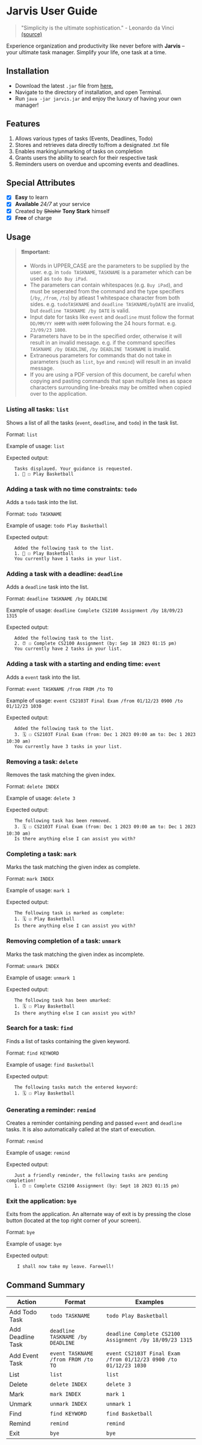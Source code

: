 # Jarvis User Guide

> "Simplicity is the ultimate sophistication." - Leonardo da Vinci [(source)](https://www.theorderexpert.com/11-inspirational-quotes-about-organization/)

Experience organization and productivity like never before with **Jarvis** – your ultimate task manager. Simplify your life, one task at a time.

## Installation

- Download the latest  ```.jar``` file from [here.](https://github.com/shishirbychapur/ip/releases)
- Navigate to the directory of installation, and open Terminal.
- Run ```java -jar jarvis.jar``` and enjoy the luxury of having your own manager!

## Features

1. Allows various types of tasks (Events, Deadlines, Todo)
2. Stores and retrieves data directly to/from a designated .txt file
3. Enables marking/unmarking of tasks on completion
4. Grants users the ability to search for their respective task
5. Reminders users on overdue and upcoming events and deadlines.

## Special Attributes
- [x]  **Easy** to learn
- [x]  **Available** _24/7_ at your service
- [x]  Created by ~~Shishir~~ **Tony Stark** himself
- [x]  **Free** of charge

## Usage

> **❗Important:**
> - Words in UPPER_CASE are the parameters to be supplied by the user. e.g. in ```todo TASKNAME```, ```TASKNAME``` is a parameter which can be used as ```todo Buy iPad```.
> - The parameters can contain whitespaces (e.g. ```Buy iPad```), and must be seperated from the command and the type specifiers (```/by```, ```/from```, ```/to```) by atleast 1 whitespace character from both sides. e.g. ```todoTASKNAME``` and ```deadline TASKNAME/byDATE``` are invalid, but ```deadline TASKNAME /by DATE``` is valid. 
> - Input date for tasks like ```event``` and ```deadline``` must follow the format ```DD/MM/YY HHMM``` with ```HHMM``` following the 24 hours format. e.g. ```23/09/23 1800```.
> - Parameters have to be in the specified order, otherwise it will result in an invalid message. e.g. if the command specifies ```TASKNAME /by DEADLINE```,
>   ```/by DEADLINE TASKNAME``` is invalid.
> - Extraneous parameters for commands that do not take in parameters (such as ```list```, ```bye``` and ```remind```) will result in an invalid message.
> - If you are using a PDF version of this document, be careful when copying and pasting commands that span multiple lines as space characters surrounding
>   line-breaks may be omitted when copied over to the application.

### Listing all tasks: ```list```
Shows a list of all the tasks (```event```, ```deadline```, and ```todo```) in the task list.

Format: ```list```

Example of usage: `list`

Expected output:
```
   Tasks displayed. Your guidance is requested.
   1. 📝 ☐ Play Basketball
```                 

### Adding a task with no time constraints: ```todo```
Adds a ```todo``` task into the list.

Format: ```todo TASKNAME```

Example of usage: `todo Play Basketball`

Expected output:
```
   Added the following task to the list.
   1. 📝 ☐ Play Basketball
   You currently have 1 tasks in your list.
```   

### Adding a task with a deadline: ```deadline```
Adds a ```deadline``` task into the list.

Format: ```deadline TASKNAME /by DEADLINE```

Example of usage: ```deadline Complete CS2100 Assignment /by 18/09/23 1315```

Expected output:
```
   Added the following task to the list.
   2. ⏰ ☐ Complete CS2100 Assignment (by: Sep 18 2023 01:15 pm)
   You currently have 2 tasks in your list.
```   

### Adding a task with a starting and ending time: ```event```
Adds a ```event``` task into the list.

Format: ```event TASKNAME /from FROM /to TO```

Example of usage: ```event CS2103T Final Exam /from 01/12/23 0900 /to 01/12/23 1030```

Expected output:
```
   Added the following task to the list.
   3. 🗓️ ☐ CS2103T Final Exam (from: Dec 1 2023 09:00 am to: Dec 1 2023 10:30 am)
   You currently have 3 tasks in your list.
```   

### Removing a task: ```delete```
Removes the task matching the given index.

Format: ```delete INDEX```

Example of usage: ```delete 3```

Expected output:
```
   The following task has been removed.
   3. 🗓️ ☐ CS2103T Final Exam (from: Dec 1 2023 09:00 am to: Dec 1 2023 10:30 am)
   Is there anything else I can assist you with?
```   

### Completing a task: ```mark```
Marks the task matching the given index as complete.

Format: ```mark INDEX```

Example of usage: ```mark 1```

Expected output:
```
   The following task is marked as complete:
   1. 🗓️ ☑ Play Basketball 
   Is there anything else I can assist you with?
```  

### Removing completion of a task: ```unmark```
Marks the task matching the given index as incomplete.

Format: ```unmark INDEX```

Example of usage: ```unmark 1```

Expected output:
```
   The following task has been umarked:
   1. 🗓️ ☐ Play Basketball 
   Is there anything else I can assist you with?
``` 

### Search for a task: ```find```
Finds a list of tasks containing the given keyword.

Format: ```find KEYWORD```

Example of usage: ```find Basketball```

Expected output:
```
   The following tasks match the entered keyword:
   1. 🗓️ ☐ Play Basketball 
```

### Generating a reminder: ```remind```
Creates a reminder containing pending and passed ```event``` and ```deadline``` tasks.
It is also automatically called at the start of execution.

Format: ```remind```

Example of usage: ```remind```

Expected output:
```
   Just a friendly reminder, the following tasks are pending completion!
   1. ⏰ ☐ Complete CS2100 Assignment (by: Sept 18 2023 01:15 pm)
```

### Exit the application: ```bye```
Exits from the application. An alternate way of exit is by pressing the close button (located at the top right corner of your screen).

Format: ```bye```

Example of usage: `bye`

Expected output:
```
    I shall now take my leave. Farewell!
```
## Command Summary

| Action              | Format                                      | Examples                                              |
| ------------------- | ------------------------------------------- | ----------------------------------------------------- |
| Add Todo Task       | `todo TASKNAME`                             | `todo Play Basketball`                                |
| Add Deadline Task   | `deadline TASKNAME /by DEADLINE`            | `deadline Complete CS2100 Assignment /by 18/09/23 1315` |
| Add Event Task      | `event TASKNAME /from FROM /to TO`          | `event CS2103T Final Exam /from 01/12/23 0900 /to 01/12/23 1030` |
| List                | `list`                                      | `list`                                                |
| Delete              | `delete INDEX`                              | `delete 3`                                            |
| Mark                | `mark INDEX`                                | `mark 1`                                              |
| Unmark              | `unmark INDEX`                              | `unmark 1`                                            |
| Find                | `find KEYWORD`                              | `find Basketball`                                     |
| Remind              | `remind`                                    | `remind`                                              |
| Exit                | `bye`                                       | `bye`                                                 |




